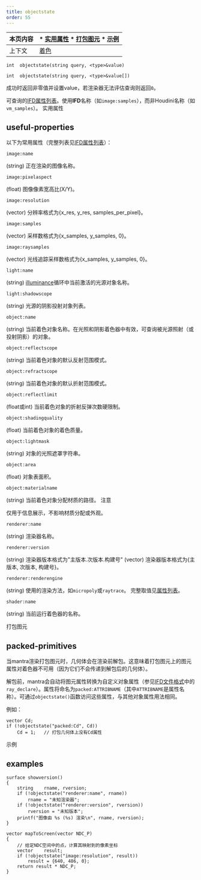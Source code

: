 ```yaml
---
title: objectstate
order: 55
---
```

| 本页内容 | * [实用属性](#useful-properties) * [打包图元](#packed-primitives) * [示例](#examples) |
| --- | --- |
| 上下文 | [着色](../contexts/shading.html) |

`int  objectstate(string query, <type>&value)`

`int  objectstate(string query, <type>&value[])`

成功时返回非零值并设置value，若渲染器无法评估查询则返回`0`。

可查询的[IFD属性列表](../../props/mantra.html)。使用**IFD**名称（如`image:samples`），而非Houdini名称（如`vm_samples`）。
实用属性

## useful-properties

以下为常用属性（完整列表见[IFD属性列表](../../props/mantra.html)）：

`image:name`

(string) 正在渲染的图像名称。

`image:pixelaspect`

(float) 图像像素宽高比(X/Y)。

`image:resolution`

(vector) 分辨率格式为{x_res, y_res, samples_per_pixel}。

`image:samples`

(vector) 采样数格式为{x_samples, y_samples, 0}。

`image:raysamples`

(vector) 光线追踪采样数格式为{x_samples, y_samples, 0}。

`light:name`

(string) [illuminance](./illuminance "循环遍历场景中所有光源，为每个光源调用光照着色器以设置Cl和L全局变量。")循环中当前激活的光源对象名称。

`light:shadowscope`

(string) 光源的阴影投射对象列表。

`object:name`

(string) 当前着色对象名称。在光照和阴影着色器中有效，可查询被光源照射（或投射阴影）的对象。

`object:reflectscope`

(string) 当前着色对象的默认反射范围模式。

`object:refractscope`

(string) 当前着色对象的默认折射范围模式。

`object:reflectlimit`

(float或int) 当前着色对象的折射反弹次数硬限制。

`object:shadingquality`

(float) 当前着色对象的着色质量。

`object:lightmask`

(string) 对象的光照遮罩字符串。

`object:area`

(float) 对象表面积。

`object:materialname`

(string) 当前着色对象分配材质的路径。
注意

仅用于信息展示，不影响材质分配或外观。

`renderer:name`

(string) 渲染器名称。

`renderer:version`

(string) 渲染器版本格式为"主版本.次版本.构建号"
(vector) 渲染器版本格式为{主版本, 次版本, 构建号}。

`renderer:renderengine`

(string) 使用的渲染方法，如`micropoly`或`raytrace`。
完整取值见[属性列表](../../props/mantra.html)。

`shader:name`

(string) 当前运行着色器的名称。

打包图元

## packed-primitives

当mantra渲染打包图元时，几何体会在渲染前解包。这意味着打包图元上的图元属性对着色器不可用（因为它们不会传递到解包后的几何体）。

解包前，mantra会自动将图元属性转换为自定义对象属性（参见[IFD文件格式](../../render/ifd.html)中的`ray_declare`）。属性将命名为`packed:ATTRIBNAME`（其中`ATTRIBNAME`是属性名称）。可通过`objectstate()`函数访问这些属性，与其他对象属性用法相同。

例如：

```vex
vector Cd;
if (!objectstate("packed:Cd", Cd))
    Cd = 1;   // 打包几何体上没有Cd属性

```

示例

## examples

```vex
surface showversion() 
{
    string    rname, rversion;
    if (!objectstate("renderer:name", rname))
        rname = "未知渲染器";
    if (!objectstate("renderer:version", rversion))
        rversion = "未知版本";
    printf("图像由 %s (%s) 渲染\n", rname, rversion);
}

vector mapToScreen(vector NDC_P)
{
    // 给定NDC空间中的点，计算其映射到的像素坐标
    vector    result;
    if (!objectstate("image:resolution", result))
        result = {640, 486, 0};
    return result * NDC_P;
}

```
